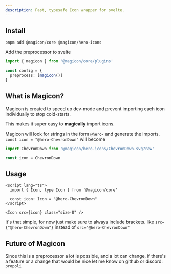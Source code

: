 ```yaml
---
description: Fast, typesafe Icon wrapper for svelte.
---
```


## Install
```
pnpm add @magicon/core @magicon/hero-icons
```
Add the preprocessor to svelte
```ts file=svelte.config.js
import { magicon } from '@magicon/core/plugins'

const config = {
  preprocess: [magicon()]
}
```

## What is Magicon?
Magicon is created to speed up dev-mode and prevent importing each icon individually to stop cold-starts.

This makes it super easy to **magically** import icons.

Magicon will look for strings in the form `@hero-` and generate the imports. `const icon = "@hero-ChevronDown"` will become

```ts
import ChevronDown from '@magicon/hero-icons/ChevronDown.svg?raw'

const icon = ChevronDown
```

## Usage
```svelte
<script lang="ts">
  import { Icon, type Icon } from '@magicon/core'

  const icon: Icon = "@hero-ChevronDown"
</script>

<Icon src={icon} class="size-8" />
```
It's that simple, for now just make sure to always include brackets. like `src={"@hero-ChevronDown"}` instead of `src="@hero-ChevronDown"`

## Future of Magicon
Since this is a preprocessor a lot is possible, and a lot can change, if there's a feature or a change that would be nice let me know on github or discord: `propoli`